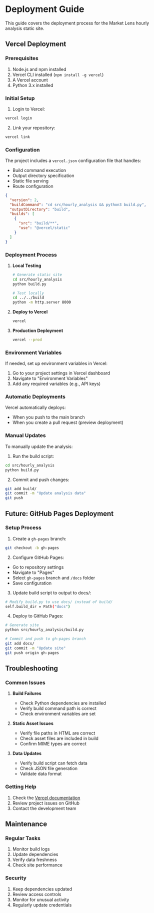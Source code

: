 # Deployment Guide

This guide covers the deployment process for the Market Lens hourly analysis static site.

## Vercel Deployment

### Prerequisites

1. Node.js and npm installed
2. Vercel CLI installed (`npm install -g vercel`)
3. A Vercel account
4. Python 3.x installed

### Initial Setup

1. Login to Vercel:
```bash
vercel login
```

2. Link your repository:
```bash
vercel link
```

### Configuration

The project includes a `vercel.json` configuration file that handles:
- Build command execution
- Output directory specification
- Static file serving
- Route configuration

```json
{
  "version": 2,
  "buildCommand": "cd src/hourly_analysis && python3 build.py",
  "outputDirectory": "build",
  "builds": [
    {
      "src": "build/**",
      "use": "@vercel/static"
    }
  ]
}
```

### Deployment Process

1. **Local Testing**
   ```bash
   # Generate static site
   cd src/hourly_analysis
   python build.py
   
   # Test locally
   cd ../../build
   python -m http.server 8000
   ```

2. **Deploy to Vercel**
   ```bash
   vercel
   ```

3. **Production Deployment**
   ```bash
   vercel --prod
   ```

### Environment Variables

If needed, set up environment variables in Vercel:

1. Go to your project settings in Vercel dashboard
2. Navigate to "Environment Variables"
3. Add any required variables (e.g., API keys)

### Automatic Deployments

Vercel automatically deploys:
- When you push to the main branch
- When you create a pull request (preview deployment)

### Manual Updates

To manually update the analysis:

1. Run the build script:
```bash
cd src/hourly_analysis
python build.py
```

2. Commit and push changes:
```bash
git add build/
git commit -m "Update analysis data"
git push
```

## Future: GitHub Pages Deployment

### Setup Process

1. Create a `gh-pages` branch:
```bash
git checkout -b gh-pages
```

2. Configure GitHub Pages:
- Go to repository settings
- Navigate to "Pages"
- Select `gh-pages` branch and `/docs` folder
- Save configuration

3. Update build script to output to docs/:
```bash
# Modify build.py to use docs/ instead of build/
self.build_dir = Path("docs")
```

4. Deploy to GitHub Pages:
```bash
# Generate site
python src/hourly_analysis/build.py

# Commit and push to gh-pages branch
git add docs/
git commit -m "Update site"
git push origin gh-pages
```

## Troubleshooting

### Common Issues

1. **Build Failures**
   - Check Python dependencies are installed
   - Verify build command path is correct
   - Check environment variables are set

2. **Static Asset Issues**
   - Verify file paths in HTML are correct
   - Check asset files are included in build
   - Confirm MIME types are correct

3. **Data Updates**
   - Verify build script can fetch data
   - Check JSON file generation
   - Validate data format

### Getting Help

1. Check the [Vercel documentation](https://vercel.com/docs)
2. Review project issues on GitHub
3. Contact the development team

## Maintenance

### Regular Tasks

1. Monitor build logs
2. Update dependencies
3. Verify data freshness
4. Check site performance

### Security

1. Keep dependencies updated
2. Review access controls
3. Monitor for unusual activity
4. Regularly update credentials
